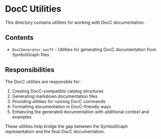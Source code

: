 # DocC Utilities

This directory contains utilities for working with DocC documentation.

## Contents

- `DocCGenerator.swift` - Utilities for generating DocC documentation from SymbolGraph files

## Responsibilities

The DocC utilities are responsible for:

1. Creating DocC-compatible catalog structures
2. Generating markdown documentation files
3. Providing utilities for running DocC commands
4. Formatting documentation in DocC-friendly ways
5. Enhancing the generated documentation with additional context and examples

These utilities help bridge the gap between the SymbolGraph representation and the final DocC documentation. 
